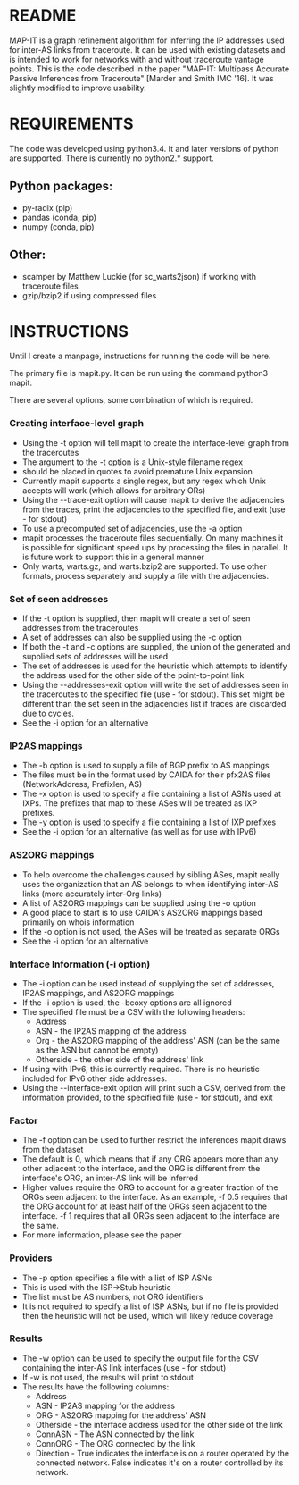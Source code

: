 # README
MAP-IT is a graph refinement algorithm for inferring the IP addresses used for inter-AS links from traceroute. It can be used with existing datasets and is intended to work for networks with and without traceroute vantage points. This is the code described in the paper "MAP-IT: Multipass Accurate Passive Inferences from Traceroute" [Marder and Smith IMC '16]. It was slightly modified to improve usability.

# REQUIREMENTS
The code was developed using python3.4. It and later versions of python are supported. There is currently no python2.* support.

## Python packages:
- py-radix (pip)
- pandas (conda, pip)
- numpy (conda, pip)

## Other:
- scamper by Matthew Luckie (for sc_warts2json) if working with traceroute files
- gzip/bzip2 if using compressed files

# INSTRUCTIONS
Until I create a manpage, instructions for running the code will be here.

The primary file is mapit.py. It can be run using the command python3 mapit.

There are several options, some combination of which is required.

### Creating interface-level graph
- Using the -t <regex> option will tell mapit to create the interface-level graph from the traceroutes
- The argument to the -t option is a Unix-style filename regex
- <regex> should be placed in quotes to avoid premature Unix expansion
- Currently mapit supports a single regex, but any regex which Unix accepts will work (which allows for arbitrary ORs)
- Using the --trace-exit <filename> option will cause mapit to derive the adjacencies from the traces, print the adjacencies to the specified file, and exit (use - for stdout)
- To use a precomputed set of adjacencies, use the -a <filename> option
- mapit processes the traceroute files sequentially. On many machines it is possible for significant speed ups by processing the files in parallel. It is future work to support this in a general manner
- Only warts, warts.gz, and warts.bzip2 are supported. To use other formats, process separately and supply a file with the adjacencies.

### Set of seen addresses
- If the -t option is supplied, then mapit will create a set of seen addresses from the traceroutes
- A set of addresses can also be supplied using the -c <filename> option
- If both the -t and -c options are supplied, the union of the generated and supplied sets of addresses will be used
- The set of addresses is used for the heuristic which attempts to identify the address used for the other side of the point-to-point link
- Using the --addresses-exit <filename> option will write the set of addresses seen in the traceroutes to the specified file (use - for stdout). This set might be different than the set seen in the adjacencies list if traces are discarded due to cycles.
- See the -i option for an alternative

### IP2AS mappings
- The -b <filename> option is used to supply a file of BGP prefix to AS mappings
- The files must be in the format used by CAIDA for their pfx2AS files (NetworkAddress, Prefixlen, AS)
- The -x <filename> option is used to specify a file containing a list of ASNs used at IXPs. The prefixes that map to these ASes will be treated as IXP prefixes.
- The -y <filename> option is used to specify a file containing a list of IXP prefixes
- See the -i option for an alternative (as well as for use with IPv6)

### AS2ORG mappings
- To help overcome the challenges caused by sibling ASes, mapit really uses the organization that an AS belongs to when identifying inter-AS links (more accurately inter-Org links)
- A list of AS2ORG mappings can be supplied using the -o <filename> option
- A good place to start is to use CAIDA's AS2ORG mappings based primarily on whois information
- If the -o option is not used, the ASes will be treated as separate ORGs
- See the -i option for an alternative

### Interface Information (-i option)
- The -i <filename> option can be used instead of supplying the set of addresses, IP2AS mappings, and AS2ORG mappings
- If the -i option is used, the -bcoxy options are all ignored
- The specified file must be a CSV with the following headers:
  * Address
  * ASN - the IP2AS mapping of the address
  * Org - the AS2ORG mapping of the address' ASN (can be the same as the ASN but cannot be empty)
  * Otherside - the other side of the address' link
- If using with IPv6, this is currently required. There is no heuristic included for IPv6 other side addresses.
- Using the --interface-exit <filename> option will print such a CSV, derived from the information provided, to the specified file (use - for stdout), and exit

### Factor
- The -f <float> option can be used to further restrict the inferences mapit draws from the dataset
- The default is 0, which means that if any ORG appears more than any other adjacent to the interface, and the ORG is different from the interface's ORG, an inter-AS link will be inferred
- Higher values require the ORG to account for a greater fraction of the ORGs seen adjacent to the interface. As an example, -f 0.5 requires that the ORG account for at least half of the ORGs seen adjacent to the interface. -f 1 requires that all ORGs seen adjacent to the interface are the same.
- For more information, please see the paper

### Providers
- The -p <filename> option specifies a file with a list of ISP ASNs
- This is used with the ISP->Stub heuristic
- The list must be AS numbers, not ORG identifiers
- It is not required to specify a list of ISP ASNs, but if no file is provided then the heuristic will not be used, which will likely reduce coverage

### Results
- The -w <filename> option can be used to specify the output file for the CSV containing the inter-AS link interfaces (use - for stdout)
- If -w is not used, the results will print to stdout
- The results have the following columns:
  * Address
  * ASN - IP2AS mapping for the address
  * ORG - AS2ORG mapping for the address' ASN
  * Otherside - the interface address used for the other side of the link
  * ConnASN - The ASN connected by the link
  * ConnORG - The ORG connected by the link
  * Direction - True indicates the interface is on a router operated by the connected network. False indicates it's on a router controlled by its network.